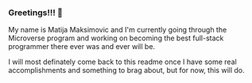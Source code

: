 

### Greetings!!! 👋

My name is Matija Maksimovic and I'm currently going through the Microverse program and working on becoming the best full-stack programmer there ever was and ever will be.

I will most definately come back to this readme once I have some real accomplishments and something to brag about, but for now, this will do.
